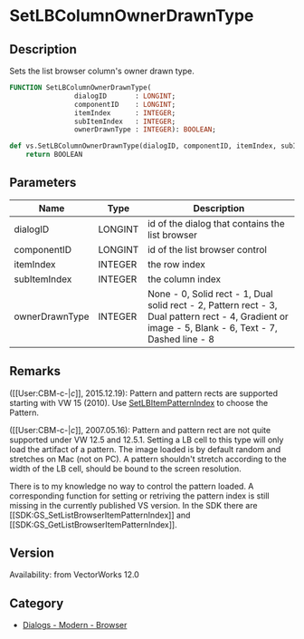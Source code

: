 # SetLBColumnOwnerDrawnType

## Description
Sets the list browser column's owner drawn type.

```pascal
FUNCTION SetLBColumnOwnerDrawnType(
				dialogID       : LONGINT;
				componentID    : LONGINT;
				itemIndex      : INTEGER;
				subItemIndex   : INTEGER;
				ownerDrawnType : INTEGER): BOOLEAN;
```

```python
def vs.SetLBColumnOwnerDrawnType(dialogID, componentID, itemIndex, subItemIndex, ownerDrawnType):
    return BOOLEAN
```

## Parameters
|Name|Type|Description|
|---|---|---|
|dialogID|LONGINT|id of the dialog that contains the list browser|
|componentID|LONGINT|id of the list browser control|
|itemIndex|INTEGER|the row index|
|subItemIndex|INTEGER|the column index|
|ownerDrawnType|INTEGER|None - 0, Solid rect - 1, Dual solid rect - 2, Pattern rect - 3, Dual pattern rect - 4, Gradient or image - 5, Blank - 6, Text - 7, Dashed line - 8|

## Remarks
([[User:CBM-c-|_c_]], 2015.12.19): 
Pattern and pattern rects are supported starting with VW 15 (2010). Use [SetLBItemPatternIndex](SetLBItemPatternIndex.md) to choose the Pattern.

([[User:CBM-c-|_c_]], 2007.05.16): 
Pattern and pattern rect are not quite supported under VW 12.5 and 12.5.1. Setting a LB cell to this type will only load the artifact of a pattern. The image loaded is by default random and stretches on Mac (not on PC). A pattern shouldn't stretch according to the width of the LB cell, should be bound to the screen resolution.

There is to my knowledge no way to control the pattern loaded.
A corresponding function for setting or retriving the pattern index is still missing in the currently published VS version. In the SDK there are [[SDK:GS_SetListBrowserItemPatternIndex]] and [[SDK:GS_GetListBrowserItemPatternIndex]].

## Version
Availability: from VectorWorks 12.0

## Category
* [Dialogs - Modern - Browser](../Categories/Dialogs%20-%20Modern%20-%20Browser.md)
